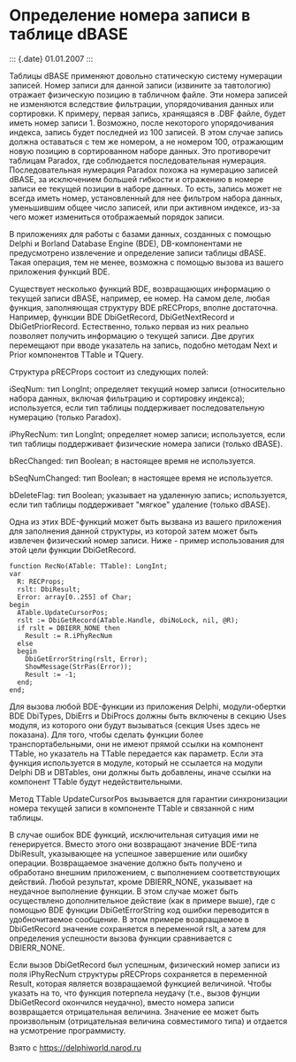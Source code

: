 Определение номера записи в таблице dBASE
=========================================

::: {.date}
01.01.2007
:::

Таблицы dBASE применяют довольно статическую систему нумерации записей.
Номер записи для данной записи (извините за тавтологию) отражает
физическую позицию в табличном файле. Эти номера записей не изменяются
вследствие фильтрации, упорядочивания данных или сортировки. К примеру,
первая запись, хранящаяся в .DBF файле, будет иметь номер записи 1.
Возможно, после некоторого упорядочивания индекса, запись будет
последней из 100 записей. В этом случае запись должна оставаться с тем
же номером, а не номером 100, отражающим новую позицию в сортированном
наборе данных. Это противоречит таблицам Paradox, где соблюдается
последовательная нумерация. Последовательная нумерация Paradox похожа на
нумерацию записей dBASE, за исключением большей гибкости и отражению в
номере записи ее текущей позиции в наборе данных. То есть, запись может
не всегда иметь номер, установленный для нее фильтром набора данных,
уменьшившим общее число записей, или при активном индексе, из-за чего
может измениться отображаемый порядок записи.

В приложениях для работы с базами данных, созданных с помощью Delphi и
Borland Database Engine (BDE), DB-компонентами не предусмотрено
извлечение и определение записи таблицы dBASE. Такая операция, тем не
менее, возможна с помощью вызова из вашего приложения функций BDE.

Существует несколько функций BDE, возвращающих информацию о текущей
записи dBASE, например, ее номер. На самом деле, любая функция,
заполняющая структуру BDE pRECProps, вполне достаточна. Например,
функции BDE DbiGetRecord, DbiGetNextRecord и DbiGetPriorRecord.
Естественно, только первая из них реально позволяет получить информацию
о текущей записи. Две других перемещают при вводе указатель на запись,
подобно методам Next и Prior компонентов TTable и TQuery.

Структура pRECProps состоит из следующих полей:

iSeqNum: тип LongInt; определяет текущий номер записи (относительно
набора данных, включая фильтрацию и сортировку индекса); используется,
если тип таблицы поддерживает последовательную нумерацию (только
Paradox).

iPhyRecNum: тип LongInt; определяет номер записи; используется, если тип
таблицы поддерживает физические номера записи (только dBASE).

bRecChanged: тип Boolean; в настоящее время не используется.

bSeqNumChanged: тип Boolean; в настоящее время не используется.

bDeleteFlag: тип Boolean; указывает на удаленную запись; используется,
если тип таблицы поддерживает \"мягкое\" удаление (только dBASE).

Одна из этих BDE-функций может быть вызвана из вашего приложения для
заполнения данной структуры, из которой затем может быть извлечен
физический номер записи. Ниже - пример использования для этой цели
функции DbiGetRecord.

    function RecNo(ATable: TTable): LongInt;
    var
      R: RECProps;
      rslt: DbiResult;
      Error: array[0..255] of Char;
    begin
      ATable.UpdateCursorPos;
      rslt := DbiGetRecord(ATable.Handle, dbiNoLock, nil, @R);
      if rslt = DBIERR_NONE then
        Result := R.iPhyRecNum
      else
      begin
        DbiGetErrorString(rslt, Error);
        ShowMessage(StrPas(Error));
        Result := -1;
      end;
    end;

Для вызова любой BDE-функции из приложения Delphi, модули-обертки BDE
DbiTypes, DbiErrs и DbiProcs должны быть включены в секцию Uses модуля,
из которого они будут вызываться (секция Uses здесь не показана). Для
того, чтобы сделать функции более транспортабельными, они не имеют
прямой ссылки на компонент TTable, но указатель на TTable передается как
параметр. Если эта функция используется в модуле, который не ссылается
на модули Delphi DB и DBTables, они должны быть добавлены, иначе ссылки
на компонент TTable будут недействительными.

Метод TTable UpdateCursorPos вызывается для гарантии синхронизации
номера текущей записи в компоненте TTable и связанной с ним таблицы.

В случае ошибок BDE функций, исключительная ситуация ими не
генерируется. Вместо этого они возвращают значение BDE-типа DbiResult,
указывающее на успешное завершение или ошибку операции. Возвращаемое
значение должно быть получено и обработано внешним приложением, с
выполнением соответствующих действий. Любой результат, кроме
DBIERR\_NONE, указывает на неудачное выполнение функции. В этом случае
может быть осуществлено дополнительное действие (как в примере выше),
где с помощью BDE функции DbiGetErrorString код ошибки переводится в
удобночитаемое сообщение. В этом примере возвращаемое в DbiGetRecord
значение сохраняется в переменной rslt, а затем для определения
успешности вызова функции сравнивается с DBIERR\_NONE.

Если вызов DbiGetRecord был успешным, физический номер записи из поля
iPhyRecNum структуры pRECProps сохраняется в переменной Result, которая
является возвращаемой функцией величиной. Чтобы указать на то, что
функция потерпела неудачу (т.е., вызов фунции DbiGetRecord окончился
неудачно), вместо номера записи возвращается отрицательная величина.
Значение ее может быть произвольным (отрицательная величина совместимого
типа) и отдается на усмотрение программисту.

Взято с <https://delphiworld.narod.ru>

